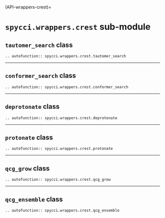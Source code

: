 (API-wrappers-crest)=
# `spycci.wrappers.crest` sub-module

## `tautomer_search` class

```{eval-rst}
.. autofunction:: spycci.wrappers.crest.tautomer_search
```

---

## `conformer_search` class

```{eval-rst}
.. autofunction:: spycci.wrappers.crest.conformer_search
```

---

## `deprotonate` class

```{eval-rst}
.. autofunction:: spycci.wrappers.crest.deprotonate
```

---

## `protonate` class

```{eval-rst}
.. autofunction:: spycci.wrappers.crest.protonate
```

---

## `qcg_grow` class

```{eval-rst}
.. autofunction:: spycci.wrappers.crest.qcg_grow
```

---

## `qcg_ensemble` class

```{eval-rst}
.. autofunction:: spycci.wrappers.crest.qcg_ensemble
```
